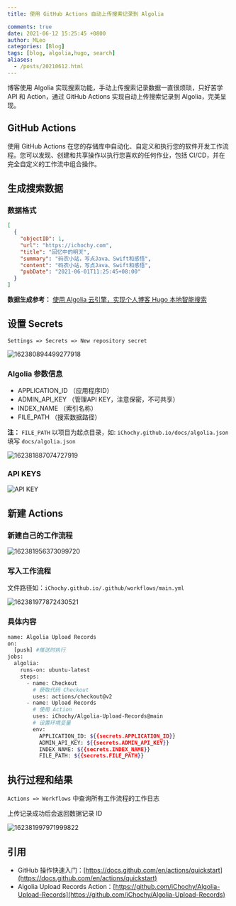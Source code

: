 ```yaml
---
title: 使用 GitHub Actions 自动上传搜索记录到 Algolia

comments: true
date: 2021-06-12 15:25:45 +0800
author: MLeo
categories: [Blog] 
tags: [blog, algolia,hugo, search]
aliases:
  - /posts/20210612.html
---
```


博客使用 Algolia 实现搜索功能，手动上传搜索记录数据一直很烦琐，只好苦学 API 和 Action，通过 GitHub Actions 实现自动上传搜索记录到 Algolia，完美呈现。

## GitHub Actions

使用 GitHub Actions 在您的存储库中自动化、自定义和执行您的软件开发工作流程。您可以发现、创建和共享操作以执行您喜欢的任何作业，包括 CI/CD，并在完全自定义的工作流中组合操作。

## 生成搜索数据

### 数据格式

```json
[
  {
    "objectID": 1,
    "url": "https://ichochy.com",
    "title": "回忆中的明天",
    "summary": "码农小站，写点Java、Swift和感悟",
    "content": "码农小站，写点Java、Swift和感悟",
    "pubDate": "2021-06-01T11:25:45+08:00"
  } 
]
```

**数据生成参考：** [使用 Algolia 云引擎，实现个人博客 Hugo 本地智能搜索](https://ichochy.com/posts/20210522.html)

## 设置 Secrets
`Settings => Secrets => New repository secret`

![162380894499277918](https://images.ichochy.com/162380894499277918.png)

### Algolia 参数信息

- APPLICATION_ID    （应用程序ID）
- ADMIN_API_KEY     （管理API KEY，注意保密，不可共享）
- INDEX_NAME        （索引名称）
- FILE_PATH         （搜索数据路径）

**注：** `FILE_PATH` 以项目为起点目录，如: `iChochy.github.io/docs/algolia.json` 填写 `docs/algolia.json`

![162381887074727919](https://images.ichochy.com/162381887074727919.png)

### API KEYS

![API KEY](https://images.ichochy.com/16219162613538278.png)


## 新建 Actions

### 新建自己的工作流程

![162381956373099720](https://images.ichochy.com/162381956373099720.png)

### 写入工作流程

文件路径如：`iChochy.github.io/.github/workflows/main.yml`

![162381977872430521](https://images.ichochy.com/162381977872430521.png)

### 具体内容

```bash
name: Algolia Upload Records
on:
  [push] #推送时执行
jobs:
  algolia:
    runs-on: ubuntu-latest
    steps:
      - name: Checkout
        # 获取代码 Checkout
        uses: actions/checkout@v2
      - name: Upload Records
        # 使用 Action
        uses: iChochy/Algolia-Upload-Records@main
        # 设置环境变量
        env:
          APPLICATION_ID: ${{secrets.APPLICATION_ID}}
          ADMIN_API_KEY: ${{secrets.ADMIN_API_KEY}}
          INDEX_NAME: ${{secrets.INDEX_NAME}}
          FILE_PATH: ${{secrets.FILE_PATH}}
```

## 执行过程和结果

`Actions => Workflows` 中查询所有工作流程的工作日志

上传记录成功后会返回数据记录 ID

![162381997971999822](https://images.ichochy.com/162381997971999822.png)

## 引用

- GitHub 操作快速入门：[https://docs.github.com/en/actions/quickstart](https://docs.github.com/en/actions/quickstart)
- Algolia Upload Records Action：[https://github.com/iChochy/Algolia-Upload-Records](https://github.com/iChochy/Algolia-Upload-Records)